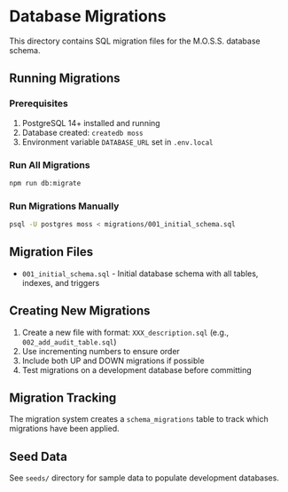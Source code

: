 # Database Migrations

This directory contains SQL migration files for the M.O.S.S. database schema.

## Running Migrations

### Prerequisites

1. PostgreSQL 14+ installed and running
2. Database created: `createdb moss`
3. Environment variable `DATABASE_URL` set in `.env.local`

### Run All Migrations

```bash
npm run db:migrate
```

### Run Migrations Manually

```bash
psql -U postgres moss < migrations/001_initial_schema.sql
```

## Migration Files

- `001_initial_schema.sql` - Initial database schema with all tables, indexes, and triggers

## Creating New Migrations

1. Create a new file with format: `XXX_description.sql` (e.g., `002_add_audit_table.sql`)
2. Use incrementing numbers to ensure order
3. Include both UP and DOWN migrations if possible
4. Test migrations on a development database before committing

## Migration Tracking

The migration system creates a `schema_migrations` table to track which migrations have been applied.

## Seed Data

See `seeds/` directory for sample data to populate development databases.
